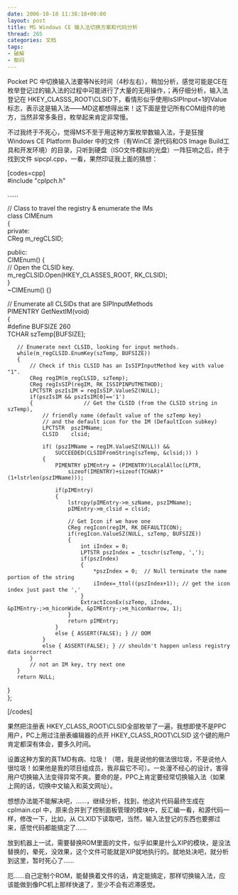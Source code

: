 ```yaml
---
date: 2006-10-18 11:38:18+00:00
layout: post
title: MS Windows CE 输入法切换方案和代码分析
thread: 265
categories: 文档
tags:
- 破解
- 郁闷
---
```


Pocket PC 中切换输入法要等N长时间（4秒左右），稍加分析，感觉可能是CE在枚举登记过的输入法的过程中可能进行了大量的无用操作，；再仔细分析，输入法登记在 HKEY_CLASSS_ROOT\CLSID下，看情形似乎使用IsSIPInput=1的Value标志，表示这是输入法——MD这都想得出来！这下面是登记所有COM组件的地方，当然非常多条目，枚举起来肯定非常慢。  
  
不过我终于不死心，觉得MS不至于用这种方案枚举数输入法，于是狂搜 Windows CE Platform Builder  中的文件（有WinCE 源代码和OS Image Build工具和开发环境）的目录，只听到硬盘（ISO文件模拟的光盘）一阵狂响之后，终于找到文件 sipcpl.cpp，一看，果然印证我上面的猜想：<!-- more -->  
  
[codes=cpp]  
#include "cplpch.h"  
  
……  
  
// Class to travel the registry & enumerate the IMs  
class CIMEnum  
{  
private:  
   CReg m_regCLSID;  
  
public:  
   CIMEnum() {  
       // Open the CLSID key.  
       m_regCLSID.Open(HKEY_CLASSES_ROOT, RK_CLSID);  
   }   
   ~CIMEnum() {}  
  
   // Enumerate all CLSIDs that are SIPInputMethods   
   PIMENTRY GetNextIM(void)  
   {  
       #define BUFSIZE 260  
       TCHAR szTemp[BUFSIZE];  
  
       // Enumerate next CLSID, looking for input methods.  
       while(m_regCLSID.EnumKey(szTemp, BUFSIZE))  
       {  
           // Check if this CLSID has an IsSIPInputMethod key with value "1".  
           CReg regIM(m_regCLSID, szTemp);  
           CReg regIsSIP(regIM, RK_ISSIPINPUTMETHOD);  
           LPCTSTR pszIsIM = regIsSIP.ValueSZ(NULL);  
           if(pszIsIM && pszIsIM[0]=='1')  
           {                // Get the CLSID (from the CLSID string in szTemp),   
               // friendly name (default value of the szTemp key)  
               // and the default icon for the IM (DefaultIcon subkey)  
               LPCTSTR  pszIMName;  
               CLSID    clsid;  
                 
               if( (pszIMName = regIM.ValueSZ(NULL)) &&   
                   SUCCEEDED(CLSIDFromString(szTemp, &clsid;)) )  
               {  
                   PIMENTRY pIMEntry = (PIMENTRY)LocalAlloc(LPTR,   
                       sizeof(IMENTRY)+sizeof(TCHAR)*(1+lstrlen(pszIMName)));  
  
                   if(pIMEntry)  
                   {  
                       lstrcpy(pIMEntry->m_szName, pszIMName);  
                       pIMEntry->m_clsid = clsid;  
                         
                       // Get Icon if we have one  
                       CReg regIcon(regIM, RK_DEFAULTICON);  
                       if(regIcon.ValueSZ(NULL, szTemp, BUFSIZE))  
                       {  
                           int iIndex = 0;  
                           LPTSTR pszIndex = _tcschr(szTemp, ',');  
                           if(pszIndex)  
                           {  
                               *pszIndex = 0;  // Null terminate the name portion of the string  
                               iIndex=_ttol((pszIndex+1)); // get the icon index just past the ','  
                           }  
                           ExtractIconEx(szTemp, iIndex, &pIMEntry-;>m_hiconWide, &pIMEntry-;>m_hiconNarrow, 1);  
                       }  
                       return pIMEntry;  
                   }  
                   else { ASSERT(FALSE); } // OOM  
               }  
               else { ASSERT(FALSE); } // shouldn't happen unless registry data incorrect  
           }  
           // not an IM key, try next one  
       }  
       return NULL;  
   }  
};  
  
[/codes]  
  
果然把注册表 HKEY_CLASS_ROOT\CLSID全部枚举了一遍，我想即使不是PPC用户，PC上用过注册表编辑器的点开 HKEY_CLASS_ROOT\CLSID 这个键的用户肯定都深有体会，要多久时间。  
  
设置这种方案的真TMD有病、垃圾！（嗯，我是说他的做法很垃圾，不是说他人很垃圾！如果他是我的项目组成员，我非扁它不可）。一处漫不经心的设计，害得用户切换输入法变得异常不爽。要命的是，PPC上肯定要经常切换输入法（如果上网的话，切换中文输入和英文网址）。  
  
想想办法能不能解决吧，……，继续分析，找到，他这片代码最终生成在 cplmain.cpl 中，原来合并到了控制面板管理的模块中，反汇编一看，和源代码一样，修改一下，比如，从 CLXID下读取吧，当然，输入法登记的东西也要挪过来，感觉代码都能搞定了……  
  
放到机器上一试，需要替换ROM里面的文件，似乎如果是什么XIP的模块，是没法替换的，晕死，没效果，这个文件可能就是XIP就地执行的。就地处决吧，就分析到这里，暂时死心了……  
  
  
厄……自己定制个ROM，能替换着文件的话，肯定能搞定，那样切换输入法，应该能做到像PC机上那样快速了，至少不会有迟滞感觉。  

